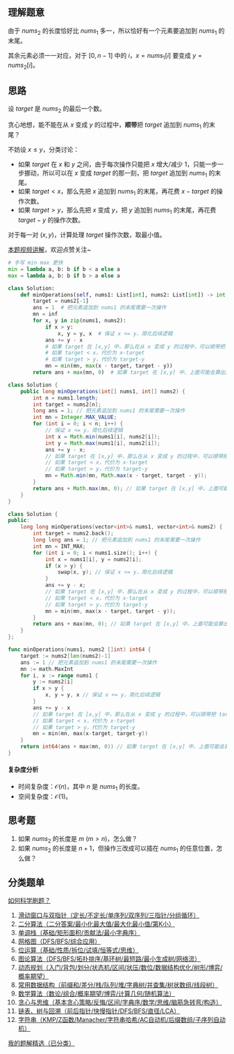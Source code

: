 ## 理解题意

由于 $\textit{nums}_2$ 的长度恰好比 $\textit{nums}_1$ 多一，所以恰好有一个元素要追加到 $\textit{nums}_1$ 的末尾。

其余元素必须一一对应，对于 $[0,n-1]$ 中的 $i$，$x = \textit{nums}_1[i]$ 要变成 $y = \textit{nums}_2[i]$。

## 思路

设 $\textit{target}$ 是 $\textit{nums}_2$ 的最后一个数。

贪心地想，能不能在从 $x$ 变成 $y$ 的过程中，**顺带**把 $\textit{target}$ 追加到 $\textit{nums}_1$ 的末尾？

不妨设 $x\le y$，分类讨论：

- 如果 $\textit{target}$ 在 $x$ 和 $y$ 之间，由于每次操作只能把 $x$ 增大/减少 $1$，只能一步一步挪动，所以可以在 $x$ 变成 $\textit{target}$ 的那一刻，把 $\textit{target}$ 追加到 $\textit{nums}_1$ 的末尾。
- 如果 $\textit{target} < x$，那么先把 $x$ 追加到 $\textit{nums}_1$ 的末尾，再花费 $x-\textit{target}$ 的操作次数。
- 如果 $\textit{target} > y$，那么先把 $x$ 变成 $y$，把 $y$ 追加到 $\textit{nums}_1$ 的末尾，再花费 $\textit{target}-y$ 的操作次数。

对于每一对 $(x,y)$，计算处理 $\textit{target}$ 操作次数，取最小值。

[本题视频讲解](https://www.bilibili.com/video/BV1zxxNzcERu/?t=9m22s)，欢迎点赞关注~

```py [sol-Python3]
# 手写 min max 更快
min = lambda a, b: b if b < a else a
max = lambda a, b: b if b > a else a

class Solution:
    def minOperations(self, nums1: List[int], nums2: List[int]) -> int:
        target = nums2[-1]
        ans = 1  # 把元素追加到 nums1 的末尾需要一次操作
        mn = inf
        for x, y in zip(nums1, nums2):
            if x > y:
                x, y = y, x  # 保证 x <= y，简化后续逻辑
            ans += y - x
            # 如果 target 在 [x,y] 中，那么在从 x 变成 y 的过程中，可以顺带把 target 追加到 nums1 的末尾，代价为 0
            # 如果 target < x，代价为 x-target
            # 如果 target > y，代价为 target-y
            mn = min(mn, max(x - target, target - y))
        return ans + max(mn, 0)  # 如果 target 在 [x,y] 中，上面可能会算出负数
```

```java [sol-Java]
class Solution {
    public long minOperations(int[] nums1, int[] nums2) {
        int n = nums1.length;
        int target = nums2[n];
        long ans = 1; // 把元素追加到 nums1 的末尾需要一次操作
        int mn = Integer.MAX_VALUE;
        for (int i = 0; i < n; i++) {
            // 保证 x <= y，简化后续逻辑
            int x = Math.min(nums1[i], nums2[i]);
            int y = Math.max(nums1[i], nums2[i]);
            ans += y - x;
            // 如果 target 在 [x,y] 中，那么在从 x 变成 y 的过程中，可以顺带把 target 追加到 nums1 的末尾，代价为 0
            // 如果 target < x，代价为 x-target
            // 如果 target > y，代价为 target-y
            mn = Math.min(mn, Math.max(x - target, target - y));
        }
        return ans + Math.max(mn, 0); // 如果 target 在 [x,y] 中，上面可能会算出负数
    }
}
```

```cpp [sol-C++]
class Solution {
public:
    long long minOperations(vector<int>& nums1, vector<int>& nums2) {
        int target = nums2.back();
        long long ans = 1; // 把元素追加到 nums1 的末尾需要一次操作
        int mn = INT_MAX;
        for (int i = 0; i < nums1.size(); i++) {
            int x = nums1[i], y = nums2[i];
            if (x > y) {
                swap(x, y); // 保证 x <= y，简化后续逻辑
            }
            ans += y - x;
            // 如果 target 在 [x,y] 中，那么在从 x 变成 y 的过程中，可以顺带把 target 追加到 nums1 的末尾，代价为 0
            // 如果 target < x，代价为 x-target
            // 如果 target > y，代价为 target-y
            mn = min(mn, max(x - target, target - y));
        }
        return ans + max(mn, 0); // 如果 target 在 [x,y] 中，上面可能会算出负数
    }
};
```

```go [sol-Go]
func minOperations(nums1, nums2 []int) int64 {
	target := nums2[len(nums2)-1]
	ans := 1 // 把元素追加到 nums1 的末尾需要一次操作
	mn := math.MaxInt
	for i, x := range nums1 {
		y := nums2[i]
		if x > y {
			x, y = y, x // 保证 x <= y，简化后续逻辑
		}
		ans += y - x
		// 如果 target 在 [x,y] 中，那么在从 x 变成 y 的过程中，可以顺带把 target 追加到 nums1 的末尾，代价为 0
		// 如果 target < x，代价为 x-target
		// 如果 target > y，代价为 target-y
		mn = min(mn, max(x-target, target-y))
	}
	return int64(ans + max(mn, 0)) // 如果 target 在 [x,y] 中，上面可能会算出负数
}
```

#### 复杂度分析

- 时间复杂度：$\mathcal{O}(n)$，其中 $n$ 是 $\textit{nums}_1$ 的长度。
- 空间复杂度：$\mathcal{O}(1)$。

## 思考题

1. 如果 $\textit{nums}_2$ 的长度是 $m\ (m>n)$，怎么做？
2. 如果 $\textit{nums}_2$ 的长度是 $n+1$，但操作三改成可以插在 $\textit{nums}_1$ 的任意位置，怎么做？

## 分类题单

[如何科学刷题？](https://leetcode.cn/circle/discuss/RvFUtj/)

1. [滑动窗口与双指针（定长/不定长/单序列/双序列/三指针/分组循环）](https://leetcode.cn/circle/discuss/0viNMK/)
2. [二分算法（二分答案/最小化最大值/最大化最小值/第K小）](https://leetcode.cn/circle/discuss/SqopEo/)
3. [单调栈（基础/矩形面积/贡献法/最小字典序）](https://leetcode.cn/circle/discuss/9oZFK9/)
4. [网格图（DFS/BFS/综合应用）](https://leetcode.cn/circle/discuss/YiXPXW/)
5. [位运算（基础/性质/拆位/试填/恒等式/思维）](https://leetcode.cn/circle/discuss/dHn9Vk/)
6. [图论算法（DFS/BFS/拓扑排序/基环树/最短路/最小生成树/网络流）](https://leetcode.cn/circle/discuss/01LUak/)
7. [动态规划（入门/背包/划分/状态机/区间/状压/数位/数据结构优化/树形/博弈/概率期望）](https://leetcode.cn/circle/discuss/tXLS3i/)
8. [常用数据结构（前缀和/差分/栈/队列/堆/字典树/并查集/树状数组/线段树）](https://leetcode.cn/circle/discuss/mOr1u6/)
9. [数学算法（数论/组合/概率期望/博弈/计算几何/随机算法）](https://leetcode.cn/circle/discuss/IYT3ss/)
10. [贪心与思维（基本贪心策略/反悔/区间/字典序/数学/思维/脑筋急转弯/构造）](https://leetcode.cn/circle/discuss/g6KTKL/)
11. [链表、树与回溯（前后指针/快慢指针/DFS/BFS/直径/LCA）](https://leetcode.cn/circle/discuss/K0n2gO/)
12. [字符串（KMP/Z函数/Manacher/字符串哈希/AC自动机/后缀数组/子序列自动机）](https://leetcode.cn/circle/discuss/SJFwQI/)

[我的题解精选（已分类）](https://github.com/EndlessCheng/codeforces-go/blob/master/leetcode/SOLUTIONS.md)
